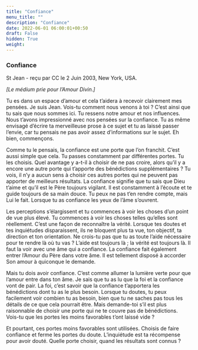 ```yaml
---
title: "Confiance"
menu_title: ""
description: "Confiance"
date: 2022-06-01 06:00:01+00:50
draft: False
hidden: True
weight:
---
```

### Confiance

St Jean - reçu par CC le 2 Juin 2003, New York, USA.

*[Le médium prie pour l’Amour Divin.]*

Tu es dans un espace d’amour et cela t’aidera à recevoir clairement mes pensées. Je suis Jean. Vois-tu comment nous venons à toi ? C’est ainsi que tu sais que nous sommes ici. Tu ressens notre amour et nos influences. Nous t’avons impressionné avec nos pensées sur la confiance. Tu as même envisagé d’écrire ta merveilleuse prose à ce sujet et tu as laissé passer l’envie, car tu pensais ne pas avoir assez d’informations sur le sujet. Eh bien, commençons.

Comme tu le pensais, la confiance est une porte que l’on franchit. C’est aussi simple que cela. Tu passes constamment par différentes portes. Tu les choisis. Quel avantage y a-t-il à choisir de ne pas croire, alors qu’il y a encore une autre porte qui t’apporte des bénédictions supplémentaires ? Tu vois, il n’y a aucun sens à choisir ces autres portes qui ne peuvent pas apporter de meilleurs résultats. La confiance signifie que tu sais que Dieu t’aime et qu’il est le Père toujours vigilant. Il est constamment à l’écoute et te guide toujours de sa main douce. Tu peux ne pas t’en rendre compte, mais Lui le fait. Lorsque tu as confiance les yeux de l’âme s’ouvrent.

Les perceptions s’élargissent et tu commences à voir les choses d’un point de vue plus élevé. Tu commences à voir les choses telles qu’elles sont réellement. C’est une façon de reconnaître la vérité. Lorsque tes doutes et tes inquiétudes disparaissent, ils ne bloquent plus ta vue, ton objectif, ta direction et ton orientation. Ne crois-tu pas que tu as toute l’aide nécessaire pour te rendre là où tu vas ? L’aide est toujours là ; la vérité est toujours là. Il faut la voir avec une âme qui a confiance. La confiance fait également entrer l’Amour du Père dans votre âme. Il est tellement disposé à accorder Son amour à quiconque le demande.

Mais tu dois avoir confiance. C’est comme allumer la lumière verte pour que l’amour entre dans ton âme. Je sais que tu as lu que la foi et la confiance vont de pair. La foi, c’est savoir que la confiance t’apportera les bénédictions dont tu as le plus besoin. Lorsque tu doutes, tu peux facilement voir combien tu as besoin, bien que tu ne saches pas tous les détails de ce que cela pourrait être. Mais demande-toi s’il est plus raisonnable de choisir une porte qui ne te couvre pas de bénédictions. Vois-tu que les portes les moins favorables t’ont laissé vide ?

Et pourtant, ces portes moins favorables sont utilisées. Choisis de faire confiance et ferme les portes du doute. L’inquiétude est ta récompense pour avoir douté. Quelle porte choisir, quand les résultats sont connus ?
